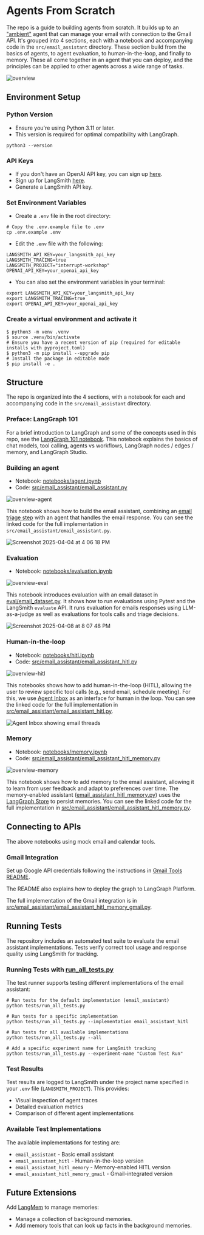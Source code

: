 # Agents From Scratch 

The repo is a guide to building agents from scratch. It builds up to an ["ambient"](https://blog.langchain.dev/introducing-ambient-agents/) agent that can manage your email with connection to the Gmail API. It's grouped into 4 sections, each with a notebook and accompanying code in the `src/email_assistant` directory. These section build from the basics of agents, to agent evaluation, to human-in-the-loop, and finally to memory. These all come together in an agent that you can deploy, and the principles can be applied to other agents across a wide range of tasks. 

![overview](notebooks/img/overview.png)

## Environment Setup 

### Python Version

* Ensure you're using Python 3.11 or later. 
* This version is required for optimal compatibility with LangGraph. 

```shell
python3 --version
```

### API Keys

* If you don't have an OpenAI API key, you can sign up [here](https://openai.com/index/openai-api/).
* Sign up for LangSmith [here](https://smith.langchain.com/).
* Generate a LangSmith API key.

### Set Environment Variables

* Create a `.env` file in the root directory:
```shell
# Copy the .env.example file to .env
cp .env.example .env
```

* Edit the `.env` file with the following:
```shell
LANGSMITH_API_KEY=your_langsmith_api_key
LANGSMITH_TRACING=true
LANGSMITH_PROJECT="interrupt-workshop"
OPENAI_API_KEY=your_openai_api_key
```

* You can also set the environment variables in your terminal:
```shell
export LANGSMITH_API_KEY=your_langsmith_api_key
export LANGSMITH_TRACING=true
export OPENAI_API_KEY=your_openai_api_key
```

### Create a virtual environment and activate it

```shell
$ python3 -m venv .venv
$ source .venv/bin/activate
# Ensure you have a recent version of pip (required for editable installs with pyproject.toml)
$ python3 -m pip install --upgrade pip
# Install the package in editable mode
$ pip install -e .
```

## Structure 

The repo is organized into the 4 sections, with a notebook for each and accompanying code in the `src/email_assistant` directory.

### Preface: LangGraph 101
For a brief introduction to LangGraph and some of the concepts used in this repo, see the [LangGraph 101 notebook](notebooks/langgraph_101.ipynb). This notebook explains the basics of chat models, tool calling, agents vs workflows, LangGraph nodes / edges / memory, and LangGraph Studio.

### Building an agent 
* Notebook: [notebooks/agent.ipynb](/notebooks/agent.ipynb)
* Code: [src/email_assistant/email_assistant.py](/src/email_assistant/email_assistant.py)

![overview-agent](notebooks/img/overview_agent.png)

This notebook shows how to build the email assistant, combining an [email triage step](https://langchain-ai.github.io/langgraph/tutorials/workflows/) with an agent that handles the email response. You can see the linked code for the full implementation in `src/email_assistant/email_assistant.py`.

![Screenshot 2025-04-04 at 4 06 18 PM](notebooks/img/studio.png)

### Evaluation 
* Notebook: [notebooks/evaluation.ipynb](/notebooks/evaluation.ipynb)

![overview-eval](notebooks/img/overview_eval.png)

This notebook introduces evaluation with an email dataset in [eval/email_dataset.py](/eval/email_dataset.py). It shows how to run evaluations using Pytest and the LangSmith `evaluate` API. It runs evaluation for emails responses using LLM-as-a-judge as well as evaluations for tools calls and triage decisions.

![Screenshot 2025-04-08 at 8 07 48 PM](notebooks/img/eval.png)

### Human-in-the-loop 
* Notebook: [notebooks/hitl.ipynb](/notebooks/hitl.ipynb)
* Code: [src/email_assistant/email_assistant_hitl.py](/src/email_assistant/email_assistant_hitl.py)

![overview-hitl](notebooks/img/overview_hitl.png)

This notebooks shows how to add human-in-the-loop (HITL), allowing the user to review specific tool calls (e.g., send email, schedule meeting). For this, we use [Agent Inbox](https://github.com/langchain-ai/agent-inbox) as an interface for human in the loop. You can see the linked code for the full implementation in [src/email_assistant/email_assistant_hitl.py](/src/email_assistant/email_assistant_hitl.py).

![Agent Inbox showing email threads](notebooks/img/agent-inbox.png)

### Memory  
* Notebook: [notebooks/memory.ipynb](/notebooks/memory.ipynb)
* Code: [src/email_assistant/email_assistant_hitl_memory.py](/src/email_assistant/email_assistant_hitl_memory.py)

![overview-memory](notebooks/img/overview_memory.png)  

This notebook shows how to add memory to the email assistant, allowing it to learn from user feedback and adapt to preferences over time. The memory-enabled assistant ([email_assistant_hitl_memory.py](/src/email_assistant/email_assistant_hitl_memory.py)) uses the [LangGraph Store](https://langchain-ai.github.io/langgraph/concepts/memory/#long-term-memory) to persist memories. You can see the linked code for the full implementation in [src/email_assistant/email_assistant_hitl_memory.py](/src/email_assistant/email_assistant_hitl_memory.py).

## Connecting to APIs  

The above notebooks using mock email and calendar tools. 

### Gmail Integration 

Set up Google API credentials following the instructions in [Gmail Tools README](src/email_assistant/tools/gmail/README.md).

The README also explains how to deploy the graph to LangGraph Platform.

The full implementation of the Gmail integration is in [src/email_assistant/email_assistant_hitl_memory_gmail.py](/src/email_assistant/email_assistant_hitl_memory_gmail.py).

## Running Tests

The repository includes an automated test suite to evaluate the email assistant implementations. Tests verify correct tool usage and response quality using LangSmith for tracking.

### Running Tests with [run_all_tests.py](/tests/run_all_tests.py)

The test runner supports testing different implementations of the email assistant:

```shell
# Run tests for the default implementation (email_assistant)
python tests/run_all_tests.py

# Run tests for a specific implementation
python tests/run_all_tests.py --implementation email_assistant_hitl

# Run tests for all available implementations
python tests/run_all_tests.py --all

# Add a specific experiment name for LangSmith tracking
python tests/run_all_tests.py --experiment-name "Custom Test Run"
```

### Test Results

Test results are logged to LangSmith under the project name specified in your `.env` file (`LANGSMITH_PROJECT`). This provides:
- Visual inspection of agent traces
- Detailed evaluation metrics
- Comparison of different agent implementations

### Available Test Implementations

The available implementations for testing are:
- `email_assistant` - Basic email assistant
- `email_assistant_hitl` - Human-in-the-loop version
- `email_assistant_hitl_memory` - Memory-enabled HITL version
- `email_assistant_hitl_memory_gmail` - Gmail-integrated version

## Future Extensions

Add [LangMem](https://langchain-ai.github.io/langmem/) to manage memories:
* Manage a collection of background memories. 
* Add memory tools that can look up facts in the background memories. 




